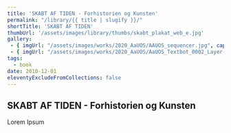 ```yaml
---
title: 'SKABT AF TIDEN - Forhistorien og Kunsten'
permalink: "/library/{{ title | slugify }}/"
shortTitle: 'SKABT AF TIDEN'
thumbUrl: '/assets/images/library/thumbs/skabt_plakat_web_e.jpg'
gallery:
 - { imgUrl: "/assets/images/works/2020_AaUOS/AAUOS_sequencer.jpg", caption: "" }
 - { imgUrl: "/assets/images/works/2020_AaUOS/AaUOS_Textbot_0002_Layer-20.jpg", caption: "" }
tags:
  - book
date: 2010-12-01
eleventyExcludeFromCollections: false
---
```



<div class="Grid Grid--gutters Grid--full large-Grid--fit">
  <div class="Grid-cell">
    <div class='headerGroup'>
      <h2>SKABT AF TIDEN - Forhistorien og Kunsten</h2>
      <p>Lorem Ipsum</p>
    </div>
  </div>
</div>